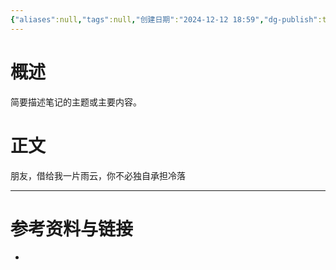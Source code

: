 ```yaml
---
{"aliases":null,"tags":null,"创建日期":"2024-12-12 18:59","dg-publish":true,"permalink":"/3000项目/3100灵感/借雨/","dgPassFrontmatter":true}
---
```


#  概述
简要描述笔记的主题或主要内容。
# 正文

朋友，借给我一片雨云，你不必独自承担冷落


---
# 参考资料与链接
- 
